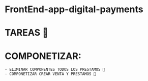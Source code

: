 # FrontEnd-app-digital-payments


# TAREAS 🔨

# COMPONETIZAR: 
    - ELIMINAR COMPONENTES TODOS LOS PRESTAMOS 🔨
    - COMPONETIZAR CREAR VENTA Y PRESTAMOS 🔨